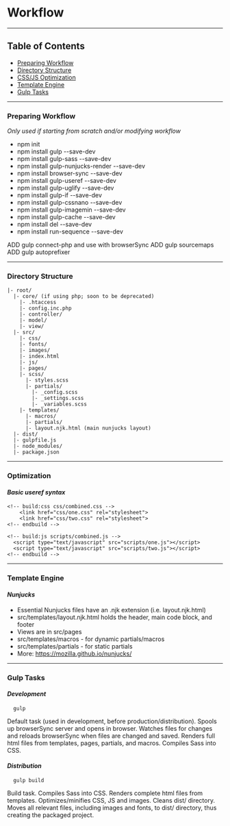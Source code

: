 # Workflow #

---

## Table of Contents ##
* [Preparing Workflow](#preparing-workflow)
* [Directory Structure](#directory-structure)
* [CSS/JS Optimization](#optimization)
* [Template Engine](#template-engine)
* [Gulp Tasks](#gulp-tasks)

---

### Preparing Workflow ###
_Only used if starting from scratch and/or modifying workflow_
* npm init
* npm install gulp --save-dev
* npm install gulp-sass --save-dev
* npm install gulp-nunjucks-render --save-dev
* npm install browser-sync --save-dev
* npm install gulp-useref --save-dev
* npm install gulp-uglify --save-dev
* npm install gulp-if --save-dev
* npm install gulp-cssnano --save-dev
* npm install gulp-imagemin --save-dev
* npm install gulp-cache --save-dev
* npm install del --save-dev
* npm install run-sequence --save-dev

ADD gulp connect-php and use with browserSync
ADD gulp sourcemaps
ADD gulp autoprefixer

---

### Directory Structure ###

    |- root/
      |- core/ (if using php; soon to be deprecated)
        |- .htaccess
        |- config.inc.php
        |- controller/
        |- model/
        |- view/
      |- src/
        |- css/
        |- fonts/
        |- images/
        |- index.html
        |- js/
        |- pages/
        |- scss/
          |- styles.scss
          |- partials/
            |- _config.scss
            |- _settings.scss
            |- _variables.scss
        |- templates/
          |- macros/
          |- partials/
          |- layout.njk.html (main nunjucks layout)
      |- dist/
      |- gulpfile.js
      |- node_modules/
      |- package.json

---

### Optimization ###
#### _Basic useref syntax_ ####

    <!-- build:css css/combined.css -->
        <link href="css/one.css" rel="stylesheet">
        <link href="css/two.css" rel="stylesheet">
    <!-- endbuild -->

    <!-- build:js scripts/combined.js -->
      <script type="text/javascript" src="scripts/one.js"></script>
      <script type="text/javascript" src="scripts/two.js"></script>
    <!-- endbuild -->

---

### Template Engine ###
#### _Nunjucks_ ####
  * Essential Nunjucks files have an .njk extension (i.e. layout.njk.html)
  * src/templates/layout.njk.html holds the header, main code block, and footer
  * Views are in src/pages
  * src/templates/macros - for dynamic partials/macros
  * src/templates/partials - for static partials
  * More: https://mozilla.github.io/nunjucks/

---

### Gulp Tasks ###

#### _Development_ ####
      gulp
  Default task (used in development, before production/distribution). Spools up browserSync server and opens in browser. Watches files for changes and reloads browserSync when files are changed and saved. Renders full html files from templates, pages, partials, and macros. Compiles Sass into CSS.

#### _Distribution_ ####
      gulp build

  Build task. Compiles Sass into CSS. Renders complete html files from templates. Optimizes/minifies CSS, JS and images. Cleans dist/ directory. Moves all relevant files, including images and fonts, to dist/ directory, thus creating the packaged project.
